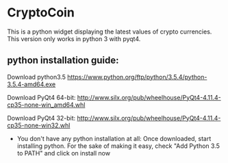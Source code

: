 CryptoCoin
=======

This is a python widget displaying the latest values of crypto currencies.
This version only works in python 3 with pyqt4.

python installation guide:
-------------

  Download python3.5
  https://www.python.org/ftp/python/3.5.4/python-3.5.4-amd64.exe
  
  
  Download PyQt4 64-bit:
  http://www.silx.org/pub/wheelhouse/PyQt4-4.11.4-cp35-none-win_amd64.whl
  
  Download PyQt4 32-bit:
  http://www.silx.org/pub/wheelhouse/PyQt4-4.11.4-cp35-none-win32.whl
  
  * You don't have any python installation at all:
  Once downloaded, start installing python. For the sake of making it easy, check "Add Python 3.5 to PATH" and click on install now
